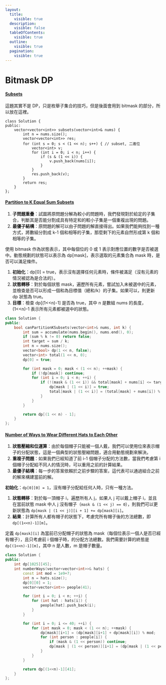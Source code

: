 ```yaml
---
layout:
  title:
    visible: true
  description:
    visible: false
  tableOfContents:
    visible: true
  outline:
    visible: true
  pagination:
    visible: true
---
```


# Bitmask DP

#### [Subsets](https://leetcode.com/problems/subsets)

這題其實不是 DP，只是枚舉子集合的技巧，但是後面會用到 bitmask 的部分，所以放在這裡。

```
class Solution {
public:
    vector<vector<int>> subsets(vector<int>& nums) {
        int n = nums.size();
        vector<vector<int>> res;
        for (int s = 0; s < (1 << n); s++) { // subset, 二進位
            vector<int> v;
            for (int i = 0; i < n; i++) {
                if (s & (1 << i)) {
                    v.push_back(nums[i]);
                }
            }
            res.push_back(v);
        }
        return res;
    }
};
```

#### [Partition to K Equal Sum Subsets](https://leetcode.com/problems/partition-to-k-equal-sum-subsets)

1. **子問題重疊**：試圖將原問題分解為較小的問題時，我們發現對於給定的子集合，判斷其是否能分割成具有特定和的較小子集是一個重複出現的問題。
2. **最優子結構**：原問題的解可以由子問題的解直接得出。如果我們能夠找到一種方式，將數組分割成 k-1 個和相等的子集，那麼剩下的元素自然形成第 k 個和相等的子集。

使用 bitmask 作為狀態表示，其中每個位的 0 或 1 表示對應位置的數字是否被選中。動態規劃的狀態可以表示為 dp\[mask]，表示選取的元素集合為 mask 時，是否可以滿足條件。

1. **初始化**：dp\[0] = true，表示沒有選擇任何元素時，條件被滿足（沒有元素的情況被認為是合法的）。
2. **狀態轉移**：對於每個狀態 mask，遍歷所有元素，嘗試加入未被選中的元素，並檢查是否可以形成一個和為目標值（總和/k）的子集。如果可以，則更新 dp 狀態為 true。
3. **目標**：檢查 dp\[(1<\<n)-1] 是否為 true，其中 n 是數組 nums 的長度，(1<\<n)-1 表示所有元素都被選中的狀態。

```cpp
class Solution {
public:
    bool canPartitionKSubsets(vector<int>& nums, int k) {
        int sum = accumulate(nums.begin(), nums.end(), 0);
        if (sum % k != 0) return false;
        int target = sum / k;
        int n = nums.size();
        vector<bool> dp(1 << n, false);
        vector<int> total(1 << n, 0);
        dp[0] = true;

        for (int mask = 0; mask < (1 << n); ++mask) {
            if (!dp[mask]) continue;
            for (int i = 0; i < n; ++i) {
                if (!(mask & (1 << i)) && total[mask] + nums[i] <= target) {
                    dp[mask | (1 << i)] = true;
                    total[mask | (1 << i)] = (total[mask] + nums[i]) % target;
                }
            }
        }

        return dp[(1 << n) - 1];
    }
};
```

#### [Number of Ways to Wear Different Hats to Each Other](https://leetcode.com/problems/number-of-ways-to-wear-different-hats-to-each-other/)

1. **狀態壓縮和位運算**：由於每個帽子只能被一個人戴，我們可以使用位來表示帽子的分配狀態，這是一個典型的狀態壓縮問題，適合用動態規劃來解決。
2. **重複子問題**：如果我們已經知道了前 i-1 個帽子分配的方法數，當我們考慮第 i 個帽子分配給不同人的情況時，可以重用之前的計算結果。
3. **最優子結構**：每一步的答案依賴於之前步驟的答案，這代表可以通過組合之前的解來構建當前的解。

**初始化**：`dp[0][0] = 1`，沒有帽子分配給任何人時，只有一種方法。

1. **狀態轉移**：對於每一頂帽子 i，遍歷所有人 j，如果人 j 可以戴上帽子 i，並且在當前狀態 mask 中人 j 沒有帽子（`mask & (1 << j) == 0`），則我們可以更新狀態為 `dp[mask | (1 << j)][i + 1] += dp[mask][i]`。
2. **結果**：計算所有人都有帽子的狀態下，考慮完所有帽子後的方法總數，即 `dp[(1<<n)-1][m]`。

定義 `dp[mask][i]` 為當前已分配帽子的狀態為 mask（每個位表示一個人是否已經有帽子），且只考慮前 i 個帽子時，的分配方法總數。我們需要計算的終態是 `dp[(1<<n)-1][m]`，其中 n 是人數，m 是帽子數量。

```cpp
class Solution {
public:
    int dp[1025][45];
    int numberWays(vector<vector<int>>& hats) {
        const int mod = 1e9+7;
        int n = hats.size();
        dp[0][0] = 1; 
        vector<vector<int>> people(41); 

        for (int i = 0; i < n; ++i) {
            for (int hat : hats[i]) {
                people[hat].push_back(i);
            }
        }

        for (int i = 0; i <= 40; ++i) { 
            for (int mask = 0; mask < (1 << n); ++mask) {
                dp[mask][i+1] = (dp[mask][i+1] + dp[mask][i]) % mod; 
                for (int person : people[i]) {
                    if (mask & (1 << person)) continue; 
                    dp[mask | (1 << person)][i+1] = (dp[mask | (1 << person)][i+1] + dp[mask][i]) % mod; // 戴上這頂帽子的情況
                }
            }
        }

        return dp[(1<<n)-1][41];
    }
};
```
